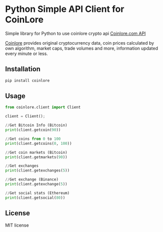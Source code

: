 # Python Simple API Client for CoinLore

Simple library for Python to use coinlore crypto api [Coinlore.com API](https://www.coinlore.com/cryptocurrency-data-api)

[Coinlore](https://www.coinlore.com) provides original cryptocurrency data, coin prices calculated by own algorithm, market caps, trade volumes and more, information updated every minute or less.

## Installation

```sh
pip install coinlore
```

## Usage
```python
from coinlore.client import Client

client = Client();

//Get Bitcoin Info (Bitcoin)
print(client.getcoin(90))

//Get coins from 0 to 100
print(client.getcoins(0, 100))

//Get coin markets (Bitcoin)
print(client.getmarkets(90))

//Get exchanges
print(client.getexchanges(5))

//Get exchange (Binance)
print(client.getexchange(5))

//Get social stats (Ethereum)
print(client.getsocial(80))

```
## License
MIT license